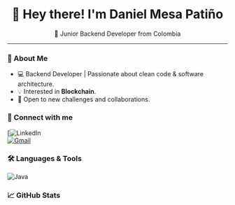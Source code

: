 <h1 align="center">👋 Hey there! I'm Daniel Mesa Patiño</h1>
<p align="center">🚀 Junior Backend Developer from Colombia</p>

---

### 🔧 About Me
- 💻 Backend Developer | Passionate about clean code & software architecture.
- 💡 Interested in **Blockchain**.
- 🎯 Open to new challenges and collaborations.

### 💼 Connect with me  
[![LinkedIn]()  
[![Gmail](https://img.shields.io/badge/Email-Contact-red?style=for-the-badge&logo=gmail)](mesa3146@gmail.com)  

### 🛠 Languages & Tools  
![Java](https://img.shields.io/badge/Java-ED8B00?style=for-the-badge&logo=java&logoColor=white)
<!--![Spring](https://img.shields.io/badge/Spring-6DB33F?style=for-the-badge&logo=spring&logoColor=white)
![JavaScript](https://img.shields.io/badge/JavaScript-F7DF1E?style=for-the-badge&logo=javascript&logoColor=black)
![TypeScript](https://img.shields.io/badge/TypeScript-007ACC?style=for-the-badge&logo=typescript&logoColor=white)
![Node.js](https://img.shields.io/badge/Node.js-339933?style=for-the-badge&logo=nodedotjs&logoColor=white)
![MySQL](https://img.shields.io/badge/MySQL-4479A1?style=for-the-badge&logo=mysql&logoColor=white)
![MongoDB](https://img.shields.io/badge/MongoDB-4EA94B?style=for-the-badge&logo=mongodb&logoColor=white)-->

### 📈 GitHub Stats  
<!--<p align="center">
  <img src="https://github-readme-stats.vercel.app/api?username=tu-usuario&show_icons=true&theme=tokyonight" width="48%" alt="GitHub Stats">
  <img src="https://github-readme-streak-stats.herokuapp.com/?user=tu-usuario&theme=tokyonight" width="48%" alt="GitHub Streak">
</p>-->

